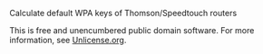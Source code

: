 Calculate default WPA keys of Thomson/Speedtouch routers

This is free and unencumbered public domain software. For more information, see [Unlicense.org](http://unlicense.org/).
